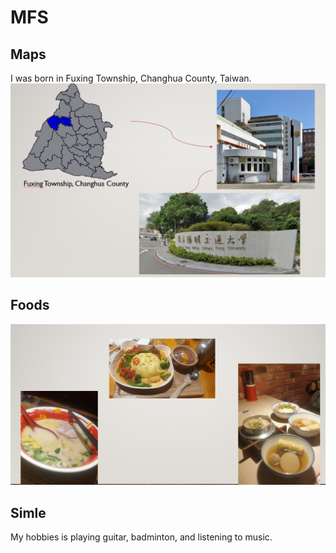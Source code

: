 # MFS

## Maps 
I was born in Fuxing Township, Changhua County, Taiwan.
![images](https://github.com/GuanLinWu1126/MFS/blob/main/images/%E8%9E%A2%E5%B9%95%E6%93%B7%E5%8F%96%E7%95%AB%E9%9D%A2%202025-03-09%20193603.png?raw=true)

## Foods

![images](https://github.com/GuanLinWu1126/MFS/blob/main/images/%E8%9E%A2%E5%B9%95%E6%93%B7%E5%8F%96%E7%95%AB%E9%9D%A2%202025-03-09%20194516.png?raw=true)
## Simle
My hobbies is playing guitar, badminton, and listening to music.
